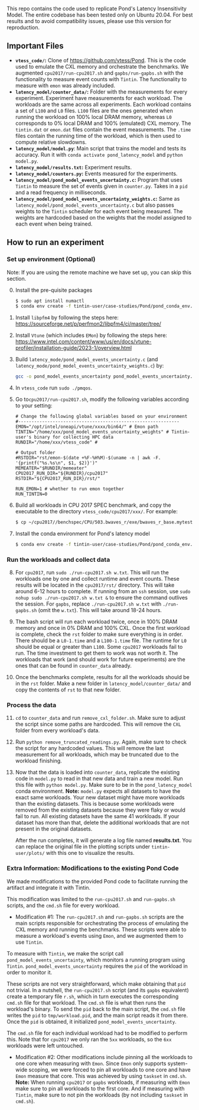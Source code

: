 
This repo contains the code used to replicate Pond's Latency Insensitivity Model. The entire codebase has been tested only on Ubuntu 20.04. For best results and to avoid compatibility issues, please use this version for reproduction.




## Important Files

 - **`vtess_code/`:** Clone of https://github.com/vtess/Pond. This is the code used to emulate the CXL memory and orchestrate the benchmarks. We augmented `cpu2017/run-cpu2017.sh` and `gapbs/run-gapbs.sh` with the functionality to measure event counts with `Tintin`. The functionality to measure with `emon` was already included. 
 - **`latency_model/counter_data/`:** Folder with the measurements for every experiment. Experiment have measurements for each workload. The workloads are the same across all experiments. Each workload contains a set of `L100` and `L0` files. `L100` files are the ones generated when running the workload on 100% local DRAM memory, whereas `L0` corresponds to 0% local DRAM and 100% (emulated) CXL memory. The `tintin.dat` or `emon.dat` files contain the event measurements. The `.time` files contain the running time of the workload, which is then used to compute relative slowdowns.
 - **`latency_model/model.py`**: Main script that trains the model and tests its accuracy. Run it with `conda activate pond_latency_model` and `python model.py`. 
 - **`latency_model/results.txt`:** Experiment results.
 - **`latency_model/counters.py`:** Events measured for the experiments. 
 - **`latency_model/pond_model_events_uncertainty.c`:** Program that uses `Tintin` to measure the set of events given in `counter.py`. Takes in a `pid` and a read frequency in milliseconds.
 - **`latency_model/pond_model_events_uncertainty_weights.c`:** Same as `latency_model/pond_model_events_uncertainty.c` but also passes weights to the `Tintin` scheduler for each event being measured. The weights are hardcoded based on the weights that the model assigned to each event when being trained.

## How to run an experiment

### Set up environment (Optional)

Note: If you are using the remote machine we have set up, you can skip this section.


0. Install the pre-quisite packages
    ```bash
    $ sudo apt install numactl
    $ conda env create -f tintin-user/case-studies/Pond/pond_conda_env.yml
    ```

1. Install `libpfm4` by following the steps here: https://sourceforge.net/p/perfmon2/libpfm4/ci/master/tree/

2. Install `Vtune` (which includes `EMon`) by following the steps here: https://www.intel.com/content/www/us/en/docs/vtune-profiler/installation-guide/2023-1/overview.html

3. Build `latency_mode/pond_model_events_uncertainty.c` (and `latency_mode/pond_model_events_uncertainty_weights.c`) by:
    ```bash
    gcc -o pond_model_events_uncertainty pond_model_events_uncertainty.c -lpfm -Wall -O2
    ```

4. In `vtess_code` run `sudo ./pmqos`.
 <!-- 4. For a `cpu2017` experiment, go to `cpu2017/run-cpu2017.sh`. For a `gapbs` experiment, go to `gapbs/run-gapbs.sh` .  -->

5. Go to`cpu2017/run-cpu2017.sh`, modify the following variables according to your setting:
    ```
    # Change the following global variables based on your environment
    #-------------------------------------------------------------
    EMON="/opt/intel/oneapi/vtune/xxxx/bin64/" # Emon path
    TINTIN="/home/xxx/pond_model_events_uncertainty_weights" # Tintin-user's binary for collecting HPC data
    RUNDIR="/home/xxx/vtess_code" #

    # Output folder
    #RSTDIR="rst/emon-$(date +%F-%H%M)-$(uname -n | awk -F. '{printf("%s.%s\n", $1, $2)}')"
    MEMEATER="$RUNDIR/memeater"
    CPU2017_RUN_DIR="${RUNDIR}/cpu2017"
    RSTDIR="${CPU2017_RUN_DIR}/rst/"

    RUN_EMON=1 # whether to run emon together
    RUN_TINTIN=0
    ```
<!-- 
 The other benchmarks suites were not augmented to measure with `Tintin`. Modify the global variables based on your environment. Set `RUN_EMON` or `RUN_TINTIN` (not both).  -->
 6. Build all workloads in CPU 2017 SPEC benchmark, and copy the executable to the directory `vtess_code/cpu2017/xxx/`. For example:
    ```bash
    $ cp ~/cpu2017//benchspec/CPU/503.bwaves_r/exe/bwaves_r_base.mytest-m64 vtess_code/cpu2017/503.bwaves_r/
    ```

 7. Install the conda environment for Pond's latency model
    ```bash
    $ conda env create -f tintin-user/case-studies/Pond/pond_conda_env.yml
    ```
### Run the workloads and collect data

8. For `cpu2017`, run `sudo ./run-cpu2017.sh w.txt`. This will run the workloads one by one and collect runtime and event counts. These results will be located in the `cpu2017/rst/` directory.  This will take around 6-12 hours to complete. If running from an `ssh` session, use `sudo nohup sudo ./run-cpu2017.sh w.txt &` to ensure the command outlives the session. For `gapbs`, replace `./run-cpu2017.sh w.txt` with `./run-gapbs.sh` (omit the `w.txt`). This will take around 18-24 hours.


9. The bash script will run each workload twice, once in 100% DRAM memory and once in 0% DRAM and 100% CXL. Once the first workload is complete, check the `rst` folder to make sure everything is in order. There should be a `L0-1.time` and a `L100-1.time` file. The runtime for `L0` should be equal or greater than `L100`. Some `cpu2017` workloads fail to run. The time investment to get them to work was not worth it. The workloads that work (and should work for future experiments) are the ones that can be found in `counter_data` already.


10. Once the benchmarks complete, results for all the workloads should be in the `rst` folder. Make a new folder in `latency_model/counter_data/` and copy the contents of `rst` to that new folder. 

### Process the data

11. `cd` to `counter_data` and run `remove_cxl_folder.sh`. Make sure to adjust the script since some paths are hardcoded. This will remove the `CXL` folder from every workload's data.
 
12. Run `python remove_truncated_readings.py`. Again, make sure to check the script for any hardcoded values. This will remove the last measurement for all workloads, which may be truncated due to the workload finishing.

13. Now that the data is loaded into `counter_data`, replicate the existing code in `model.py` to read in that new data and train a new model. Run this file with `python model.py`. Make sure to be in the `pond_latency_model` conda environment. **Note:** `model.py` expects all datasets to have the exact same workloads. Your new dataset might have more workloads than the existing datasets. This is because some workloads were removed from the existing datasets because they were flaky or would fail to run. All existing datasets have the same 41 workloads. If your dataset has more than that, delete the additional workloads that are not present in the original datasets.

    After the run completes, it will generate a log file named **results.txt**. You can replace the original file in the plotting scripts under `tintin-user/plots/` with this one to visualize the results.

### Extra Information: Modifications to the existing Pond Code
We made modifications to the provided Pond code to facilitate running the artifact and integrate it with Tintin.


This modification was limited to the `run-cpu2017.sh` and `run-gapbs.sh` scripts, and the `cmd.sh` file for every workload. 


+ Modification #1: The `run-cpu2017.sh` and `run-gapbs.sh` scripts are the main scripts responsible for orchestrating the process of emulating the CXL memory and running the benchmarks. These scripts were able to measure a workload's events using `Emon`, and we augmented them to use `Tintin`. 

To measure with `Tintin`, we make the script call `pond_model_events_uncertainty`, which monitors a running program using `Tintin`. `pond_model_events_uncertainty` requires the `pid` of the workload in order to monitor it.

These scripts are not very straightforward, which make obtaining that `pid` not trivial. In a nutshell, the `run-cpu2017.sh` script (and its `gapbs` equivalent) create a temporary file `r.sh`, which in turn executes the corresponding `cmd.sh` file for that workload. The `cmd.sh` file is what then runs the workload's binary. To send the `pid` back to the main script, the `cmd.sh` file writes the `pid` to `tmp/workload.pid`, and the main script reads it from there. Once the `pid` is obtained, it initialized `pond_model_events_uncertainty`.

The `cmd.sh` file for each individual workload had to be modified to perform this. Note that for `cpu2017` we only ran the `5xx` workloads, so the `6xx` workloads were left untouched.

+ Modification #2: Other modifications include pinning all the workloads to one core when measuring with `Emon`. Since `Emon` only supports system-wide scoping, we were forced to pin all workloads to one core and have `Emon` measure that core. This was achieved by using `taskset` in `cmd.sh`. **Note:** When running `cpu2017` or `gapbs` workloads, if measuring with `Emon` make sure to pin all workloads to the first core. And if measuring with `Tintin`, make sure to not pin the workloads (by not including `taskset` in `cmd.sh`).
 